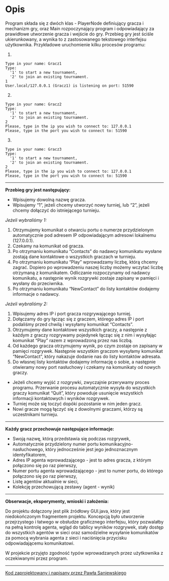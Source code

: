 # Opis

Program składa się z dwóch klas - PlayerNode definiujący gracza i mechanizm gry, oraz Main rozpoczynający program i odpowiadający za prawidłowe utworzenie gracza i wejście do gry. Przebieg gry jest ściśle ukierunkowany, a wynika to z zastosowanego tekstowego interfejsu użytkownika. Przykładowe uruchomienie kilku procesów programu:

1.
```
Type in your name: Gracz1
Type:
  '1' to start a new tournament,
  '2' to join an existing tournament.
1
User.local/127.0.0.1 (Gracz1) is listening on port: 51590
```
2.
```
Type in your name: Gracz2
Type:
  '1' to start a new tournament,
  '2' to join an existing tournament.
2
Please, type in the ip you wish to connect to: 127.0.0.1
Please, type in the port you wish to connect to: 51590
```
3.
```
Type in your name: Gracz3
Type:
  '1' to start a new tournament,
  '2' to join an existing tournament.
2
Please, type in the ip you wish to connect to: 127.0.0.1
Please, type in the port you wish to connect to: 51590
```

---

**Przebieg gry jest następujący:**
* Wpisujemy dowolną nazwę gracza.
* Wpisujemy “1”, jeżeli chcemy utworzyć nowy turniej, lub “2”, jeżeli chcemy dołączyć do istniejącego turnieju.

*Jeżeli wybraliśmy 1:*
1. Otrzymujemy komunikat o otwarciu portu o numerze przydzielonym automatycznie pod adresem IP odpowiadającym adresowi lokalnemu (127.0.0.1).
2. Czekamy na komunikat od gracza.
3. Po otrzymaniu komunikatu “Contacts” do nadawcy komunikatu wysłane zostają dane kontaktowe o wszystkich graczach w turnieju.
4. Po otrzymaniu komunikatu “Play” wprowadzamy liczbę, którą chcemy zagrać. Dopiero po wprowadzeniu naszej liczby możemy wczytać liczbę otrzymaną z komunikatem. Odliczanie rozpoczynamy od nadawcy komunikatu, a następnie wynik rozgrywki zostaje zapisany w pamięci i wysłany do przeciwnika.
5. Po otrzymaniu komunikatu “NewContact” do listy kontaktów dodajemy informacje o nadawcy.

*Jeżeli wybraliśmy 2:*
1. Wpisujemy adres IP i port gracza rozgrywającego turniej.
2. Dołączamy do gry łącząc się z graczem, którego adres IP i port podaliśmy przed chwilą i wysyłamy komunikat “Contacts”.
3. Otrzymujemy dane kontaktowe wszystkich graczy, a następnie z każdym z graczy rozgrywamy pojedynek łącząc się z nim i wysyłając komunikat “Play” razem z wprowadzoną przez nas liczbą.
4. Od każdego gracza otrzymujemy wynik, po czym zostaje on zapisany w pamięci rozgrywek. Następnie wszystkim graczom wysyłamy komunikat “NewContact”, który nakazuje dodanie nas do listy kontaktów adresata.
5. Do własnej listy kontaktów dodajemy informację o sobie, a następnie otwieramy nowy port nasłuchowy i czekamy na komunikaty od nowych graczy.

* Jeżeli chcemy wyjść z rozgrywki, zwyczajnie przerywamy proces programu. Przerwanie procesu automatycznie wysyła do wszystkich graczy komunikat “Quit”, który powoduje usunięcie wszystkich informacji kontaktowych i wyników rozgrywek.
* Turniej może się toczyć dopóki pozostanie w nim jeden gracz.
* Nowi gracze mogą łączyć się z dowolnymi graczami, którzy są uczestnikami turnieju.

---

**Każdy gracz przechowuje następujące informacje:**
* Swoją nazwę, którą przedstawia się podczas rozgrywek,
* Automatycznie przydzielony numer portu komunikacyjno-nasłuchowego, który jednocześnie jest jego jednoznacznym identyfikatorem,
* Adres IP agenta wprowadzającego - jest to adres gracza, z którym połączono się po raz pierwszy,
* Numer portu agenta wprowadzającego - jest to numer portu, do którego połączono się po raz pierwszy,
* Listę agentów aktualnie w sieci,
* Kolekcję przechowującą zestawy (agent - wynik)

---

**Obserwacje, eksperymenty, wnioski i założenia:**

Do projektu dołączony jest plik źródłowy GUI.java, który jest niedokończonym fragmentem projektu. Koncepcją było utworzenie przejrzystego i łatwego w obsłudze graficznego interfejsu, który pozwalałby na pełną kontrolę agenta, wgląd do tablicy wyników rozgrywek, stały dostęp do wszystkich agentów w sieci oraz samodzielne wysyłanie komunikatów za pomocą wybrania agenta z sieci i naciśnięcia przycisku odpowiadającemu komunikatowi.

W projekcie przyjęto zgodność typów wprowadzanych przez użytkownika z oczekiwanymi przez program.

---

[Kod zaprojektowany i napisany przez Pawła Saniewskiego](https://www.linkedin.com/in/pawelsaniewski/)
